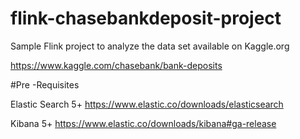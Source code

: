 # flink-chasebankdeposit-project

Sample Flink project to analyze the data set available on Kaggle.org

https://www.kaggle.com/chasebank/bank-deposits


#Pre -Requisites

Elastic Search 5+
https://www.elastic.co/downloads/elasticsearch

Kibana 5+
https://www.elastic.co/downloads/kibana#ga-release
